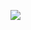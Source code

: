 ![](https://github-readme-stats.vercel.app/api?username=vitaminx&show_icons=true&theme=merko)

<!--
**vitaminx/vitaminx** is a ✨ _special_ ✨ repository because its `README.md` (this file) appears on your GitHub profile.

### ⚡ A programmer who doesn't understand code 👋

Here are some ideas to get you started:

- 🔭 I’m currently working on ...
- 🌱 I’m currently learning ...
- 👯 I’m looking to collaborate on ...
- 🤔 I’m looking for help with ...
- 💬 Ask me about ...
- 📫 How to reach me: ...
- 😄 Pronouns: ...
- ⚡ Fun fact: ...

![](https://github-readme-stats.vercel.app/api/top-langs/?username=vitaminx&show_icons&theme=merko)
[![Top Langs](https://github-readme-stats.vercel.app/api/top-langs/?username=vitaminx&show_icons=true&theme=merko)](https://github.com/vitaminx/github-readme-stats)

-->
